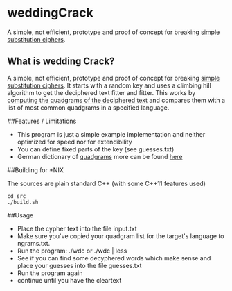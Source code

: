 # weddingCrack
A simple, not efficient, prototype and proof of concept for breaking [simple substitution ciphers](http://practicalcryptography.com/ciphers/classical-era/simple-substitution/).

## What is wedding Crack?
A simple, not efficient, prototype and proof of concept for breaking [simple substitution ciphers](http://practicalcryptography.com/ciphers/classical-era/simple-substitution/). It starts with a random key and uses a climbing hill algorithm to get the deciphered text fitter and fitter. This works by [computing the quadgrams of the deciphered text](http://practicalcryptography.com/cryptanalysis/text-characterisation/quadgrams/) and compares them with a list of most common quadgrams in a specified language.


##Features / Limitations

  - This program is just a simple example implementation and neither optimized for speed nor for extendibility
  - You can define fixed parts of the key (see guesses.txt)
  - German dictionary of [quadgrams](http://practicalcryptography.com/cryptanalysis/text-characterisation/quadgrams/)
    more can be found [here](http://practicalcryptography.com/cryptanalysis/text-characterisation/quadgrams/)

##Building for *NIX

The sources are plain standard C++ (with some C++11 features used)

    cd src
    ./build.sh
  
##Usage
- Place the cypher text into the file input.txt
- Make sure you've copied your quadgram list for the target's language to ngrams.txt.
- Run the program: ./wdc      or      ./wdc | less
- See if you can find some decyphered words which make sense and place your guesses into the file guesses.txt
- Run the program again
- continue until you have the cleartext
